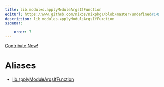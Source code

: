 ```yaml
---
title: lib.modules.applyModuleArgsIfFunction
editUrl: https://www.github.com/nixos/nixpkgs/blob/master/undefined#L492C31
description: lib.modules.applyModuleArgsIfFunction
sidebar:

    order: 7
---
```


<a href="https://www.github.com/nixos/nixpkgs/blob/master/undefined#L492C31">Contribute Now!</a>


# Aliases

- [lib.applyModuleArgsIfFunction](/nix-doc-comments/reference/lib/lib-applymoduleargsiffunction)


